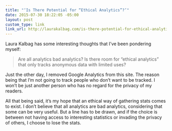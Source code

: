 ```yaml
---
title: "‘Is There Potential for “Ethical Analytics”?’"
date: 2015-07-30 18:22:05 -05:00
layout: post
custom_type: link
link_url: http://laurakalbag.com/is-there-potential-for-ethical-analytics/
---
```


Laura Kalbag has some interesting thoughts that I’ve been pondering myself:

> Are all analytics bad analytics? Is there room for “ethical analytics” that only tracks anonymous data with limited uses?

Just the other day, I removed Google Analytics from this site. The reason being that I’m not going to track people who don’t want to be tracked. I won’t be just another person who has no regard for the privacy of my readers.

All that being said, it’s my hope that an ethical way of gathering stats comes to exist. I don’t believe that all analytics are bad analytics, considering that some can be very useful. But a line has to be drawn, and if the choice is between not having access to interesting statistics or invading the privacy of others, I choose to lose the stats.
